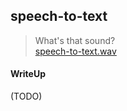 ## speech-to-text

> What's that sound? <br>
> [speech-to-text.wav](./lib/speech-to-text.wav)

#### WriteUp

(TODO)
